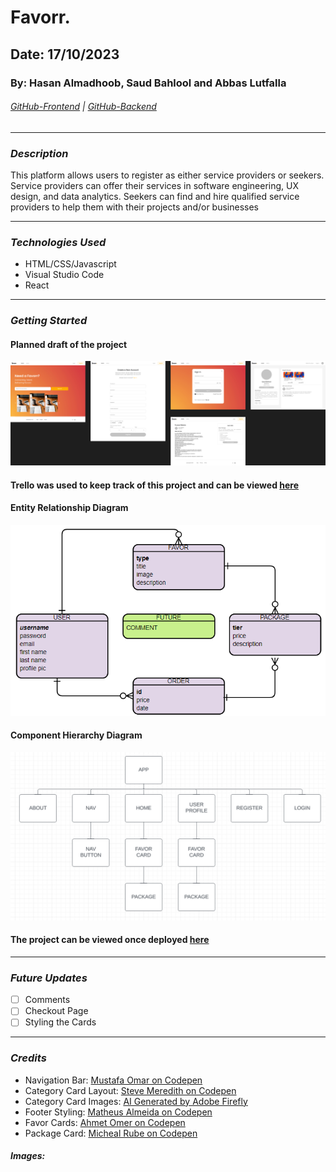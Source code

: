 # Favorr.

## Date: 17/10/2023

### By: Hasan Almadhoob, Saud Bahlool and Abbas Lutfalla

###### [GitHub-Frontend](https://github.com/madhoobs/favorr-client) | [GitHub-Backend](https://github.com/madhoobs/favorr-server)

---

### **_Description_**

This platform allows users to register as either service providers or seekers. Service providers can offer their services in software engineering, UX design, and data analytics. Seekers can find and hire qualified service providers to help them with their projects and/or businesses

---

### **_Technologies Used_**

- HTML/CSS/Javascript
- Visual Studio Code
- React

---

### **_Getting Started_**

#### Planned draft of the project 
![Wireframe](./images/Favorr-UI.png)

#### Trello was used to keep track of this project and can be viewed [here](https://trello.com/b/eN71enXd/favorr)

#### Entity Relationship Diagram
![ERD](./images/ERD%20F.png)

#### Component Hierarchy Diagram
![CHD](./images/Component%20H.Diagram.png)

#### The project can be viewed once deployed [here]()

---

### **_Future Updates_**

- [ ] Comments
- [ ] Checkout Page
- [ ] Styling the Cards

---

### **_Credits_**

- Navigation Bar: [Mustafa Omar on Codepen](https://codepen.io/themustafaomar/pen/VKbQye)
- Category Card Layout: [Steve Meredith on Codepen](https://codepen.io/steveeeie/details/NVWMEM)
- Category Card Images: [AI Generated by Adobe Firefly](https://www.adobe.com/sensei/generative-ai/firefly.html)
- Footer Styling: [Matheus Almeida on Codepen](https://codepen.io/matheusalmeida/pen/aeLMMr)
- Favor Cards: [Ahmet Omer on Codepen](https://codepen.io/ahmetomer/pen/PKYmxY)
- Package Card: [Micheal Rube on Codepen](https://codepen.io/mocoder2/pen/VwbOgBO)


##### Images: []()
